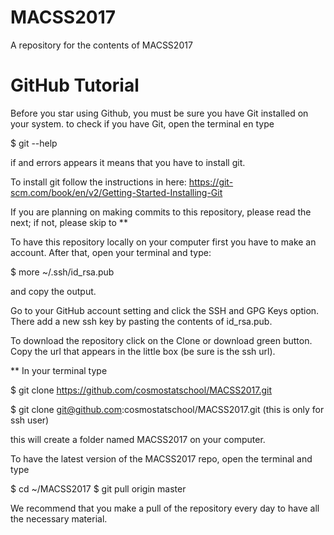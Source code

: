 # MACSS2017
A repository for the contents of MACSS2017

# GitHub Tutorial

Before you star using Github, you must be sure you have Git installed on your system. to check if you have Git, open the terminal en type

$ git --help

if and errors appears it means that you have to install git.

To install git follow the instructions in here: https://git-scm.com/book/en/v2/Getting-Started-Installing-Git

If you are planning on making commits to this repository, please read the next;
if not, please skip to **

To have this repository locally on your computer first you have to make an account.
After that, open your terminal and type:

$ more ~/.ssh/id_rsa.pub

and copy the output.

Go to your GitHub account setting and click the SSH and GPG Keys option. There add
a new ssh key by pasting the contents of id_rsa.pub.

To download the repository click on the Clone or download green button. Copy the
url that appears in the little box (be sure is the ssh url).

**
In your terminal type

$ git clone https://github.com/cosmostatschool/MACSS2017.git

$ git clone git@github.com:cosmostatschool/MACSS2017.git (this is only for ssh user)

this will create a folder named MACSS2017 on your computer.    

To have the latest version of the MACSS2017 repo, open the terminal and type

$ cd ~/MACSS2017
$ git pull origin master

We recommend that you make a pull of the repository every day to have all the necessary material.
